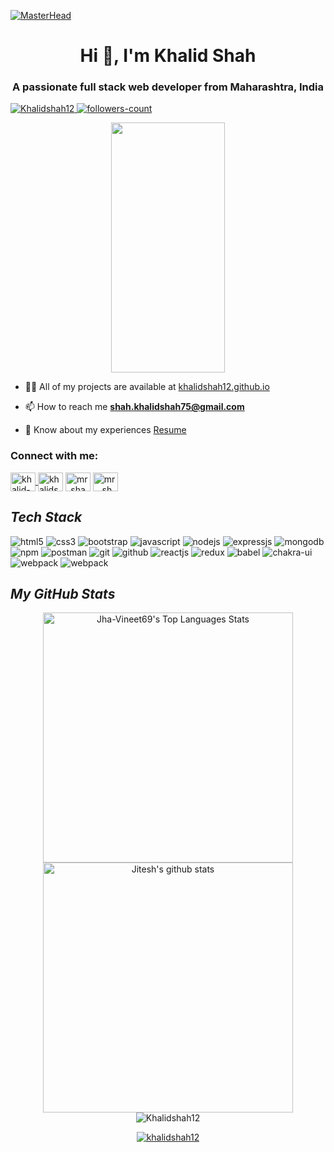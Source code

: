 [![MasterHead](https://camo.githubusercontent.com/48ec00ed4c84e771db4a1db90b56352923a8d644452a32b434d68e97006c9337/68747470733a2f2f63686b736b696c6c732e636f6d2f77702d636f6e74656e742f75706c6f6164732f323032302f30342f504e432d416e696d617465642d42616e6e6572732e676966)]()

<h1 align="center">Hi 👋, I'm Khalid Shah</h1>

<h3 align="center">A passionate full stack web developer from Maharashtra, India</h3>

<p align="left">
    <a href="https://github.com/Khalidshah12">
        <img src="https://komarev.com/ghpvc/?username=Khalidshah12&label=Profile%20views&color=0e75b6&style=flat" alt="Khalidshah12" />
    </a>
    <a href="hhttps://github.com/Khalidshah12">
        <img src="https://img.shields.io/github/followers/Khalidshah12?label=Followers&style=social" alt="followers-count">
    </a>
</p>

<p align="center" display="flex" justifyContent="space-between">
  <img src="https://cdn.dribbble.com/users/1162077/screenshots/3848914/programmer.gif" align="center" height="400px" width="60%"/>
</p>



- 👨‍💻 All of my projects are available at [khalidshah12.github.io](khalidshah12.github.io)

- 📫 How to reach me **shah.khalidshah75@gmail.com**

- 📄 Know about my experiences [Resume](https://drive.google.com/file/d/1zNiREY30w1IMiHh5IH8P8SoSiIF61wM6/view?usp=sharing)

<h3 align="left">Connect with me:</h3>
<p align="left">
<a href="https://linkedin.com/in/khalid-shah-0a6404231" target="blank">
  <img align="center" src="https://raw.githubusercontent.com/rahuldkjain/github-profile-readme-generator/master/src/images/icons/Social/linked-in-alt.svg" alt="khalid-shah-0a6404231" height="30" width="40" />
 </a>
<a href="https://codesandbox.com/khalidshah12" target="blank"><img align="center" src="https://raw.githubusercontent.com/rahuldkjain/github-profile-readme-generator/master/src/images/icons/Social/codesandbox.svg" alt="khalidshah12" height="30" width="40" /></a>
<a href="https://twitter.com/mr_shah_02" target="blank"><img align="center" src="https://raw.githubusercontent.com/rahuldkjain/github-profile-readme-generator/master/src/images/icons/Social/twitter.svg" alt="mr_shah_02" height="30" width="40" /></a>
<a href="https://instagram.com/mr__shah__02" target="blank"><img align="center" src="https://raw.githubusercontent.com/rahuldkjain/github-profile-readme-generator/master/src/images/icons/Social/instagram.svg" alt="mr__shah__02" height="30" width="40" /></a>
</p>



<!----------------------------------- Tech Stack Section ------------------------------------>

<h2><i>Tech Stack</i></h2>

<p>
    <img src="https://img.shields.io/badge/HTML5-E34F26?style=for-the-badge&logo=html5&logoColor=white" alt="html5" />
    <img src="https://img.shields.io/badge/CSS3-1572B6?style=for-the-badge&logo=css3&logoColor=white" alt="css3" />
    <img src="https://img.shields.io/badge/Bootstrap-563D7C?style=for-the-badge&logo=bootstrap&logoColor=white" alt="bootstrap" />
    <img src="https://img.shields.io/badge/JavaScript-323330?style=for-the-badge&logo=javascript&logoColor=F7DF1E" alt="javascript" />
    <img src="https://img.shields.io/badge/Node.js-339933?style=for-the-badge&logo=nodedotjs&logoColor=white" alt="nodejs" />
    <img src="https://img.shields.io/badge/Express.js-000000?style=for-the-badge&logo=express&logoColor=white" alt="expressjs" />
    <img src="https://img.shields.io/badge/MongoDB-4EA94B?style=for-the-badge&logo=mongodb&logoColor=white" alt="mongodb" />
    <img src="https://img.shields.io/badge/npm-CB3837?style=for-the-badge&logo=npm&logoColor=white" alt="npm" />
    <img src="https://img.shields.io/badge/Postman-FF6C37?style=for-the-badge&logo=Postman&logoColor=white" alt="postman" />
    <img src="https://img.shields.io/badge/Git-f44d27?style=for-the-badge&logo=git&logoColor=white" alt="git" />
    <img src="https://img.shields.io/badge/GitHub-100000?style=for-the-badge&logo=github&logoColor=white" alt="github" />
    <img src="https://img.shields.io/badge/React-20232A?style=for-the-badge&logo=react&logoColor=61DAFB" alt="reactjs" />
    <img src="https://img.shields.io/badge/Redux-593D88?style=for-the-badge&logo=redux&logoColor=white" alt="redux" />
    <img src="https://img.shields.io/badge/Babel-FFF?style=for-the-badge&logo=babel&logoColor=black" alt="babel" />
    <img src="https://img.shields.io/badge/Chakra%20UI-3bc7bd?style=for-the-badge&logo=chakraui&logoColor=white" alt="chakra-ui" />
    <img src="https://img.shields.io/badge/WEBPACK-FFF?style=for-the-badge&logo=webpack&logoColor=blue" alt="webpack" />
    <img src="https://img.shields.io/badge/heroku-green?style=for-the-badge&logo=heroku&logoColor=8F00FF" alt="webpack" />
    
</p>


<!----------------------------------- GitHub Stats Section ------------------------------------>

<h2><i>My GitHub Stats</i></h2>
<p display="flex" align="center">
    <img alt="Jha-Vineet69's Top Languages Stats"  src="https://github-readme-stats.vercel.app/api/top-langs/?username=Khalidshah12&hide=smalltalk&theme=algolia&layout=compact" width="400" />
    <a href="https://github.com/Khalidshah12?tab=repositories">
    <img width="400" height="auto"  alt="Jitesh's github stats" src="https://github-readme-stats.vercel.app/api?username=Khalidshah12&show_icons=true&theme=algolia&count_private=true" />
    </a>
    <img align="center" src="https://github-readme-streak-stats.herokuapp.com/?user=Khalidshah12&hide=smalltalk&theme=algolia&layout=compact" alt="Khalidshah12" />
</p>

<p align="center"> 
  <a href="https://github.com/ryo-ma/github-profile-trophy">
    <img src="https://github-profile-trophy.vercel.app/?username=khalidshah12" alt="khalidshah12"  backgroundColor="red"/>
  </a> 
</p>

